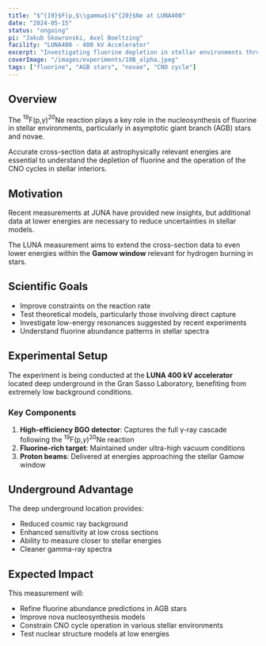 ```yaml
---
title: "$^{19}$F(p,$\\gamma$)$^{20}$Ne at LUNA400"
date: "2024-05-15"
status: "ongoing"
pi: "Jakub Skowronski, Axel Boeltzing"
facility: "LUNA400 - 400 kV Accelerator"
excerpt: "Investigating fluorine depletion in stellar environments through precise cross-section measurements."
coverImage: "/images/experiments/10B_alpha.jpeg"
tags: ["fluorine", "AGB stars", "novae", "CNO cycle"]
---
```


## Overview

The $^{19}$F(p,$\gamma$)$^{20}$Ne reaction plays a key role in the nucleosynthesis of fluorine in stellar environments, particularly in asymptotic giant branch (AGB) stars and novae.

Accurate cross-section data at astrophysically relevant energies are essential to understand the depletion of fluorine and the operation of the CNO cycles in stellar interiors.

## Motivation

Recent measurements at JUNA have provided new insights, but additional data at lower energies are necessary to reduce uncertainties in stellar models.

The LUNA measurement aims to extend the cross-section data to even lower energies within the **Gamow window** relevant for hydrogen burning in stars.

## Scientific Goals

- Improve constraints on the reaction rate
- Test theoretical models, particularly those involving direct capture
- Investigate low-energy resonances suggested by recent experiments
- Understand fluorine abundance patterns in stellar spectra

## Experimental Setup

The experiment is being conducted at the **LUNA 400 kV accelerator** located deep underground in the Gran Sasso Laboratory, benefiting from extremely low background conditions.

### Key Components

1. **High-efficiency BGO detector**: Captures the full γ-ray cascade following the $^{19}$F(p,$\gamma$)$^{20}$Ne reaction
2. **Fluorine-rich target**: Maintained under ultra-high vacuum conditions
3. **Proton beams**: Delivered at energies approaching the stellar Gamow window

## Underground Advantage

The deep underground location provides:
- Reduced cosmic ray background
- Enhanced sensitivity at low cross sections
- Ability to measure closer to stellar energies
- Cleaner gamma-ray spectra

## Expected Impact

This measurement will:
- Refine fluorine abundance predictions in AGB stars
- Improve nova nucleosynthesis models
- Constrain CNO cycle operation in various stellar environments
- Test nuclear structure models at low energies

